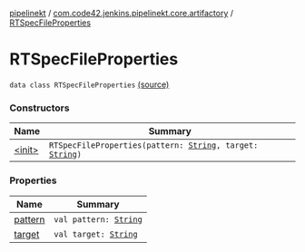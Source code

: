 [pipelinekt](../../index.md) / [com.code42.jenkins.pipelinekt.core.artifactory](../index.md) / [RTSpecFileProperties](./index.md)

# RTSpecFileProperties

`data class RTSpecFileProperties` [(source)](https://github.com/code42/pipelinekt/tree/master/core/src/main/kotlin/com/code42/jenkins/pipelinekt/core/artifactory/RTSpecFileProperties.kt#L3)

### Constructors

| Name | Summary |
|---|---|
| [&lt;init&gt;](-init-.md) | `RTSpecFileProperties(pattern: `[`String`](https://kotlinlang.org/api/latest/jvm/stdlib/kotlin/-string/index.html)`, target: `[`String`](https://kotlinlang.org/api/latest/jvm/stdlib/kotlin/-string/index.html)`)` |

### Properties

| Name | Summary |
|---|---|
| [pattern](pattern.md) | `val pattern: `[`String`](https://kotlinlang.org/api/latest/jvm/stdlib/kotlin/-string/index.html) |
| [target](target.md) | `val target: `[`String`](https://kotlinlang.org/api/latest/jvm/stdlib/kotlin/-string/index.html) |

